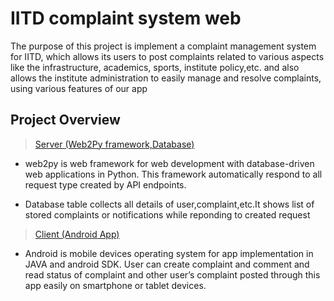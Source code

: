 # IITD complaint system web

The purpose of this project is implement a complaint management system for IITD, which allows its users to post complaints related to various aspects like the infrastructure, academics, sports, institute policy,etc. and also allows the institute administration to easily manage and resolve complaints, using various features of our app

## Project Overview

> [Server (Web2Py framework,Database)](https://github.com/ashley8jain/IITD-complaint-system-web)

* web2py is web framework for web development with database-driven web applications in Python. This framework automatically respond to all request type created by API endpoints.

* Database table collects all details of user,complaint,etc.It shows list of stored complaints or notifications while reponding to created request

> [Client (Android App)](https://github.com/ashley8jain/IITD-Complaint-system-app)

* Android is mobile devices operating system for app implementation in JAVA and android SDK. User can create complaint and comment and read status of complaint and other user’s complaint posted through this app easily on smartphone or tablet devices.
